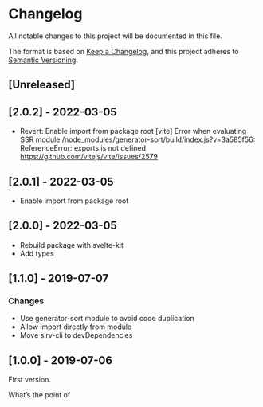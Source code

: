 # Changelog

All notable changes to this project will be documented in this file.

The format is based on [Keep a Changelog](https://keepachangelog.com/en/1.0.0/),
and this project adheres to [Semantic Versioning](https://semver.org/spec/v2.0.0.html).

## [Unreleased]

## [2.0.2] - 2022-03-05

- Revert: Enable import from package root
    [vite] Error when evaluating SSR module /node_modules/generator-sort/build/index.js?v=3a585f56:
      ReferenceError: exports is not defined
    https://github.com/vitejs/vite/issues/2579

## [2.0.1] - 2022-03-05

- Enable import from package root

## [2.0.0] - 2022-03-05

- Rebuild package with svelte-kit
- Add types

## [1.1.0] - 2019-07-07

### Changes

- Use generator-sort module to avoid code duplication
- Allow import directly from module
- Move sirv-cli to devDependencies
  
## [1.0.0] - 2019-07-06

First version.















What’s the point of 